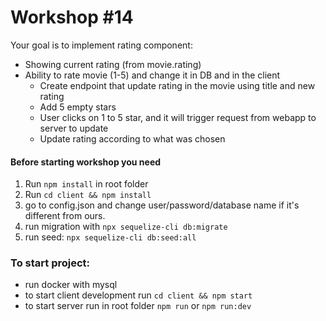 # Workshop #14
Your goal is to implement rating component:
- Showing current rating (from movie.rating)
- Ability to rate movie (1-5) and change it in DB and in the client
  - Create endpoint that update rating in the movie using title and new rating
  - Add 5 empty stars
  - User clicks on 1 to 5 star, and it will trigger request from webapp to server to update
  - Update rating according to what was chosen

#### Before starting workshop you need
1. Run `npm install` in root folder
2. Run `cd client && npm install`
3. go to config.json and change user/password/database name if it's different from ours.
4. run migration with  `npx sequelize-cli db:migrate`
5. run seed: `npx sequelize-cli db:seed:all`


### To start project:
- run docker with mysql
- to start client development run `cd client && npm start`
- to start server run in root folder `npm run` or `npm run:dev` 
